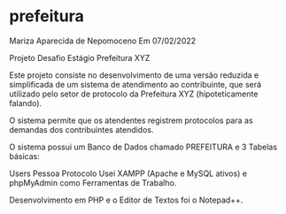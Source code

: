 # prefeitura
Mariza Aparecida de Nepomoceno
Em 07/02/2022

Projeto Desafio Estágio Prefeitura XYZ

Este projeto consiste no desenvolvimento de uma versão reduzida e simplificada de um sistema de atendimento ao contribuinte, que será utilizado pelo setor de protocolo da Prefeitura XYZ (hipoteticamente falando).

O sistema permite que os atendentes registrem protocolos para as demandas dos contribuintes atendidos.

O sistema possui um Banco de Dados chamado PREFEITURA e 3 Tabelas básicas:

Users
Pessoa
Protocolo
Usei XAMPP (Apache e MySQL ativos) e phpMyAdmin como Ferramentas de Trabalho.

Desenvolvimento em PHP e o Editor de Textos foi o Notepad++.
